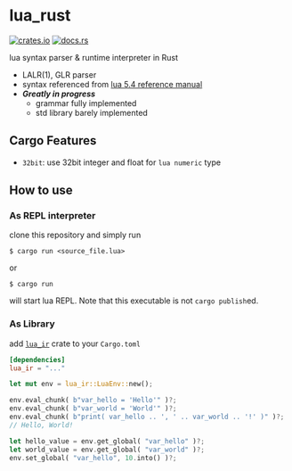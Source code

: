 # lua_rust
[![crates.io](https://img.shields.io/crates/v/lua_ir.svg)](https://crates.io/crates/lua_ir)
[![docs.rs](https://docs.rs/lua_ir/badge.svg)](https://docs.rs/lua_ir)

lua syntax parser & runtime interpreter in Rust

 - LALR(1), GLR parser
 - syntax referenced from [lua 5.4 reference manual](https://www.lua.org/manual/5.4/manual.html)
 - ***Greatly in progress***
    - grammar fully implemented
    - std library barely implemented

## Cargo Features
 - `32bit`: use 32bit integer and float for `lua numeric` type

## How to use

### As REPL interpreter
clone this repository and simply run
```
$ cargo run <source_file.lua>
```
or
```
$ cargo run
```
will start lua REPL. Note that this executable is not `cargo publish`ed.

### As Library
add [`lua_ir`](https://crates.io/crates/lua_ir) crate to your `Cargo.toml`
```toml
[dependencies]
lua_ir = "..."
```

```rust
let mut env = lua_ir::LuaEnv::new();

env.eval_chunk( b"var_hello = 'Hello'" )?;
env.eval_chunk( b"var_world = 'World'" )?;
env.eval_chunk( b"print( var_hello .. ', ' .. var_world .. '!' )" )?;
// Hello, World!

let hello_value = env.get_global( "var_hello" )?;
let world_value = env.get_global( "var_world" )?;
env.set_global( "var_hello", 10.into() )?;
```


